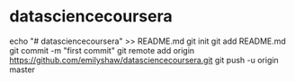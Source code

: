 # datasciencecoursera
echo "# datasciencecoursera" >> README.md
git init
git add README.md
git commit -m "first commit"
git remote add origin https://github.com/emilyshaw/datasciencecoursera.git
git push -u origin master
